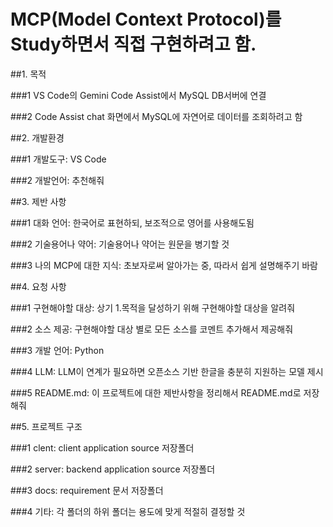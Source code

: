 # MCP(Model Context Protocol)를 Study하면서 직접 구현하려고 함.

##1. 목적

###1 VS Code의 Gemini Code Assist에서 MySQL DB서버에 연결

###2 Code Assist chat 화면에서 MySQL에 자연어로 데이터를 조회하려고 함


##2. 개발환경

###1 개발도구: VS Code

###2 개발언어: 추천해줘


##3. 제반 사항

###1 대화 언어: 한국어로 표현하되, 보조적으로 영어를 사용해도됨

###2 기술용어나 약어: 기술용어나 약어는 원문을 병기할 것

###3 나의 MCP에 대한 지식: 초보자로써 알아가는 중, 따라서 쉽게 설명해주기 바람


##4. 요청 사항

###1 구현해야할 대상: 상기 1.목적을 달성하기 위해 구현해야할 대상을 알려줘

###2 소스 제공: 구현해야할 대상 별로 모든 소스를 코멘트 추가해서 제공해줘

###3 개발 언어: Python

###4 LLM: LLM이 연계가 필요하면 오픈소스 기반 한글을 충분히 지원하는 모델 제시 

###5 README.md: 이 프로젝트에 대한 제반사항을 정리해서 README.md로 저장해줘


##5. 프로젝트 구조

###1 clent: client application source 저장폴더

###2 server: backend application source 저장폴더

###3 docs: requirement 문서 저장폴더

###4 기타: 각 폴더의 하위 폴더는 용도에 맞게 적절히 결정할 것
